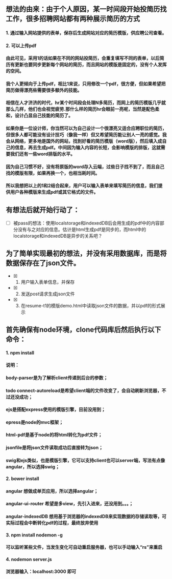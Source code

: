 ## 想法的由来：由于个人原因，某一时间段开始投简历找工作，很多招聘网站都有两种展示简历的方式
#### 1. 通过输入网站提供的表单，保存后生成网站对应的简历模版，供应聘公司查看。
#### 2. 可以上传pdf
#### 由此可见，采用1的话如果在不同的网站投简历，会重复填写不同的表单，以后简历有更新也要同步更新每个网站的简历，而且网站的模版是固定的，没有个人发挥的空间。
#### 我个人更倾向于上传pdf，相比1来说，只用修改一个pdf，很方便，但如果希望把简历做得漂亮些需要很多额外的技能。
#### 相信在人才济济的时代，hr某个时间段会处理N多简历，而网上的简历模版几乎就那么几样，他们也会视觉疲劳.那什么样的简历hr会眼前一亮呢，当然是配色柔和，设计凸显自己技能的简历了。
#### 如果你是一位设计师，你当然可以为自己设计一个很漂亮又适合应聘职位的简历，但很多人都可能没有设计技巧（像我一样）但又希望简历能让别人一亮的感觉。我会从网络，更多地是国外的网站，找到好看的简历模版（word版），然后填入成自己的信息，再去生成pdf。中间因为输入内容的长短，会影响模版的排版，这就需要我们还有一些word排版的水平。
#### 因为自己习惯不好，没有将原版的word存入云端，过些日子找不到了，而且自己找的模版有限，如果再换一个，也相当耗时间。
#### 所以我想把以上的1和2结合起来，用户可以输入表单来填写简历的信息，我们提供用户各种模版来生成pdf或其它格式的文件。

## 有想法后就开始行动了：
- [ ] 被pass的想法：使用localstorage和indexedDB后会用生成的pdf中的内容部分没有与之对应的信息。估计是html生成pdf是同步的，而html中的localstorage和indexedDB是异步的关系吧？

## 为了简单实现最初的想法，并没有采用数据库，而是将数据保存在了json文件。
- [x] 1. 用户输入表单信息，并保存
- [x] 2. 发送post请求生成json文件
- [x] 3. 在resume-t1的模版demo.html中读取json文件的数据，并以pdf的形式展示


## 首先确保有node环境，clone代码库后然后执行以下命令：
#### 1. npm install
#### 说明：
#### body-parser是为了解析client传递到后台的参数；
#### todo connect-autoreload是希望client端的文件改变了，会自动刷新浏览器，不过还没成功；
#### ejs是搭配express使用的模版引擎，目前没用到；
#### epress是node的mvc框架；
#### html-pdf是基于node的将html转化为pdf文件；
#### jsonfile是将json文件读取成功后直接转为json；
#### swig和ejs类似，也是模版引擎，它可以支持client也可以server端，写法有点像angular，所以选择swig；
#### 2. bower install
#### angular 想做成单页应用，所以选择angular；
#### angular-ui-router 希望是多view，先引入进来，还没用到。。。；
#### angular-indexedDB 想用基于浏览器的indexedDB来实现数据的存储读取等，可实际过程会中断转化pdf的过程，最终放弃使用
#### 3. npm install nodemon -g
#### 可以监听某些文件，当发生变化可自动重启服务器，也可以手动输入“rs”来重启
#### 4. nodemon server.js
#### 浏览器输入：localhost:3000 即可